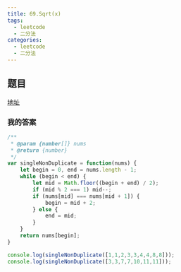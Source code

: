 ```yaml
---
title: 69.Sqrt(x)
tags:
  - leetcode
  - 二分法
categories:
  - leetcode
  - 二分法
---
```


## 题目

[地址](https://leetcode.com/problems/single-element-in-a-sorted-array/description/)

### 我的答案

```js
/**
 * @param {number[]} nums
 * @return {number}
 */
var singleNonDuplicate = function(nums) {
    let begin = 0, end = nums.length - 1;
    while (begin < end) {
        let mid = Math.floor((begin + end) / 2);
        if (mid % 2 === 1) mid--;
        if (nums[mid] === nums[mid + 1]) {
            begin = mid + 2;
        } else {
            end = mid;
        }
    }
    return nums[begin];
}

console.log(singleNonDuplicate([1,1,2,3,3,4,4,8,8]));
console.log(singleNonDuplicate([3,3,7,7,10,11,11]));
```